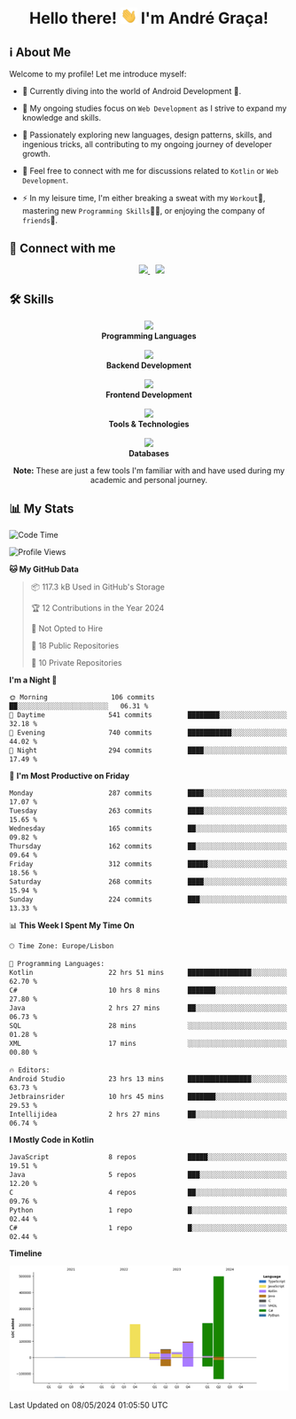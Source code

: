 <h1 align="center">Hello there! <img src="https://raw.githubusercontent.com/ABSphreak/ABSphreak/master/gifs/Hi.gif" width="30"> I'm André Graça!</h1>

## ℹ️ About Me

Welcome to my profile! Let me introduce myself:

- 🔭 Currently diving into the world of Android Development 📱.

- 🌱 My ongoing studies focus on `Web Development` as I strive to expand my knowledge and skills.
 
- 🚀 Passionately exploring new languages, design patterns, skills, and ingenious tricks, all contributing to my ongoing journey of developer growth.

- 💬 Feel free to connect with me for discussions related to `Kotlin` or `Web Development`.

- ⚡ In my leisure time, I'm either breaking a sweat with my `Workout`💪, mastering new `Programming Skills`👨‍💻, or enjoying the company of `friends`👥.

## 🤝 Connect with me

<p align="center">
  <a style="margin-left: 10px;" target="_blank" href="mailto:sindrome.gracinha@gmail.com">
    <img width="50px" src="https://play-lh.googleusercontent.com/KSuaRLiI_FlDP8cM4MzJ23ml3og5Hxb9AapaGTMZ2GgR103mvJ3AAnoOFz1yheeQBBI">
  </a>
  <a style="margin-left: 10px;" target="_blank" href="https://twitter.com/Andre_Graca3">
    <img src="https://skillicons.dev/icons?i=twitter">
  </a>
</p>

## 🛠️ Skills

<div align="center">
  <p align="center">
    <img src="https://skillicons.dev/icons?i=kotlin,java,js,ts,python,c&perline=6" /><br/>
    <b>Programming Languages</b><br/><br/>
    <img src="https://skillicons.dev/icons?i=spring,nodejs,express&perline=5" /><br/>
    <b>Backend Development</b><br/><br/>
    <img src="https://skillicons.dev/icons?i=react,nextjs,html,css,bootstrap,tailwind&perline=6" /><br/>
    <b>Frontend Development</b><br/><br/>
    <img src="https://skillicons.dev/icons?i=docker,linux,bash,git,github,androidstudio,jenkins,postman&perline=9" /><br/>
    <b>Tools & Technologies</b><br/><br/>
    <img src="https://skillicons.dev/icons?i=postgres,mongodb&perline=2" /><br/>
    <b>Databases</b>
  </p> 
  <p align="center"><b>Note:</b> These are just a few tools I'm familiar with and have used during my academic and personal journey.</p>
</div>

## 📊 My Stats

<!--START_SECTION:waka-->
![Code Time](http://img.shields.io/badge/Code%20Time-1%2C048%20hrs%2046%20mins-blue)

![Profile Views](http://img.shields.io/badge/Profile%20Views-0-blue)

**🐱 My GitHub Data** 

> 📦 117.3 kB Used in GitHub's Storage 
 > 
> 🏆 12 Contributions in the Year 2024
 > 
> 🚫 Not Opted to Hire
 > 
> 📜 18 Public Repositories 
 > 
> 🔑 10 Private Repositories 
 > 
**I'm a Night 🦉** 

```text
🌞 Morning                106 commits         ██░░░░░░░░░░░░░░░░░░░░░░░   06.31 % 
🌆 Daytime                541 commits         ████████░░░░░░░░░░░░░░░░░   32.18 % 
🌃 Evening                740 commits         ███████████░░░░░░░░░░░░░░   44.02 % 
🌙 Night                  294 commits         ████░░░░░░░░░░░░░░░░░░░░░   17.49 % 
```
📅 **I'm Most Productive on Friday** 

```text
Monday                   287 commits         ████░░░░░░░░░░░░░░░░░░░░░   17.07 % 
Tuesday                  263 commits         ████░░░░░░░░░░░░░░░░░░░░░   15.65 % 
Wednesday                165 commits         ██░░░░░░░░░░░░░░░░░░░░░░░   09.82 % 
Thursday                 162 commits         ██░░░░░░░░░░░░░░░░░░░░░░░   09.64 % 
Friday                   312 commits         █████░░░░░░░░░░░░░░░░░░░░   18.56 % 
Saturday                 268 commits         ████░░░░░░░░░░░░░░░░░░░░░   15.94 % 
Sunday                   224 commits         ███░░░░░░░░░░░░░░░░░░░░░░   13.33 % 
```


📊 **This Week I Spent My Time On** 

```text
🕑︎ Time Zone: Europe/Lisbon

💬 Programming Languages: 
Kotlin                   22 hrs 51 mins      ████████████████░░░░░░░░░   62.70 % 
C#                       10 hrs 8 mins       ███████░░░░░░░░░░░░░░░░░░   27.80 % 
Java                     2 hrs 27 mins       ██░░░░░░░░░░░░░░░░░░░░░░░   06.73 % 
SQL                      28 mins             ░░░░░░░░░░░░░░░░░░░░░░░░░   01.28 % 
XML                      17 mins             ░░░░░░░░░░░░░░░░░░░░░░░░░   00.80 % 

🔥 Editors: 
Android Studio           23 hrs 13 mins      ████████████████░░░░░░░░░   63.73 % 
Jetbrainsrider           10 hrs 45 mins      ███████░░░░░░░░░░░░░░░░░░   29.53 % 
Intellijidea             2 hrs 27 mins       ██░░░░░░░░░░░░░░░░░░░░░░░   06.74 % 
```

**I Mostly Code in Kotlin** 

```text
JavaScript               8 repos             █████░░░░░░░░░░░░░░░░░░░░   19.51 % 
Java                     5 repos             ███░░░░░░░░░░░░░░░░░░░░░░   12.20 % 
C                        4 repos             ██░░░░░░░░░░░░░░░░░░░░░░░   09.76 % 
Python                   1 repo              █░░░░░░░░░░░░░░░░░░░░░░░░   02.44 % 
C#                       1 repo              █░░░░░░░░░░░░░░░░░░░░░░░░   02.44 % 
```



**Timeline**

![Lines of Code chart](https://raw.githubusercontent.com/AndreGraca3/AndreGraca3/main/assets/bar_graph.png)


 Last Updated on 08/05/2024 01:05:50 UTC
<!--END_SECTION:waka-->
